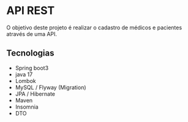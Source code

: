 # API REST

O objetivo deste projeto é realizar o cadastro de médicos e pacientes através de uma API.

## Tecnologias
- Spring boot3
- java 17
- Lombok
- MySQL / Flyway (Migration)
- JPA / Hibernate
- Maven
- Insomnia
- DTO


